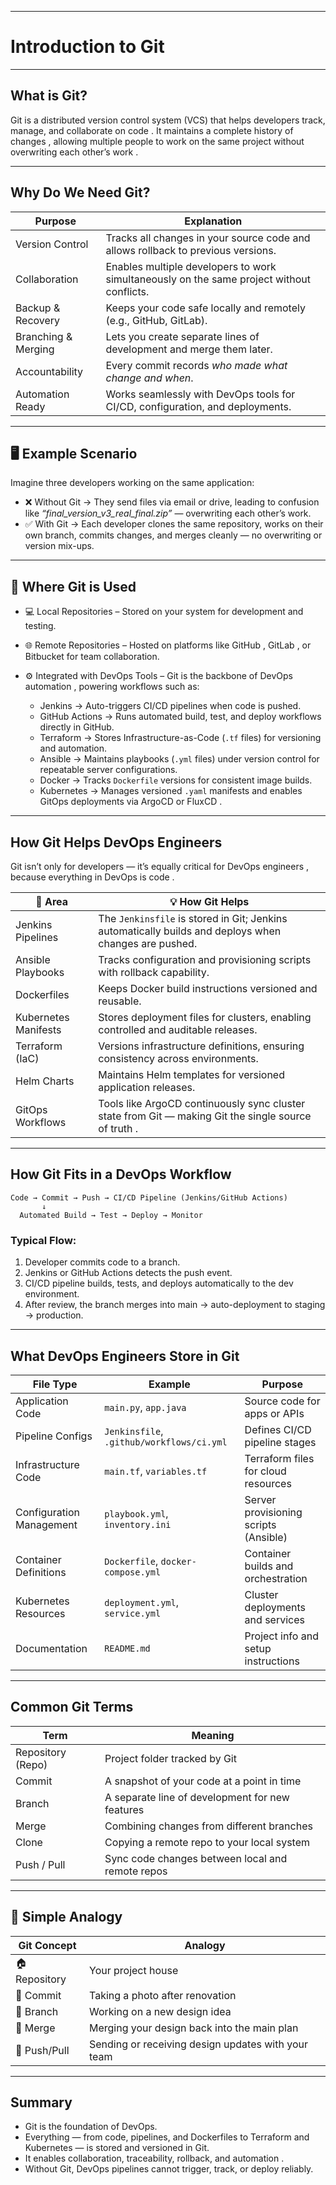 
---

#  Introduction to Git

---

##   What is Git? 

 Git  is a  distributed version control system (VCS)  that helps developers  track, manage, and collaborate on code .
It maintains a  complete history of changes , allowing multiple people to work on the same project  without overwriting each other’s work .

---

##   Why Do We Need Git? 

| Purpose              | Explanation                                                                            |
| ----------------------- | ----------------------------------------------------------------------------------------- |
|  Version Control      | Tracks all changes in your source code and allows rollback to previous versions.          |
|  Collaboration        | Enables multiple developers to work simultaneously on the same project without conflicts. |
|  Backup & Recovery    | Keeps your code safe locally and remotely (e.g., GitHub, GitLab).                         |
|  Branching & Merging  | Lets you create separate lines of development and merge them later.                       |
|  Accountability       | Every commit records *who made what change and when*.                                     |
|  Automation Ready     | Works seamlessly with DevOps tools for CI/CD, configuration, and deployments.             |

---

## 🖥️  Example Scenario 

Imagine three developers working on the same application:

* ❌  Without Git  → They send files via email or drive, leading to confusion like *“final_version_v3_real_final.zip”* — overwriting each other’s work.
* ✅  With Git  → Each developer clones the same repository, works on their own branch, commits changes, and merges cleanly — no overwriting or version mix-ups.

---

## 🔗  Where Git is Used 

* 💻  Local Repositories  – Stored on your system for development and testing.
* 🌐  Remote Repositories  – Hosted on platforms like  GitHub ,  GitLab , or  Bitbucket  for team collaboration.
* ⚙️  Integrated with DevOps Tools  – Git is the  backbone of DevOps automation , powering workflows such as:

  *  Jenkins  → Auto-triggers CI/CD pipelines when code is pushed.
  *  GitHub Actions  → Runs automated build, test, and deploy workflows directly in GitHub.
  *  Terraform  → Stores Infrastructure-as-Code (`.tf` files) for versioning and automation.
  *  Ansible  → Maintains playbooks (`.yml` files) under version control for repeatable server configurations.
  *  Docker  → Tracks `Dockerfile` versions for consistent image builds.
  *  Kubernetes  → Manages versioned `.yaml` manifests and enables  GitOps  deployments via  ArgoCD  or  FluxCD .

---

##  How Git Helps DevOps Engineers 

Git isn’t only for developers — it’s equally critical for  DevOps engineers , because  everything in DevOps is code .

| 🔧 Area                  | 💡 How Git Helps                                                                                        |
| ------------------------ | ------------------------------------------------------------------------------------------------------- |
|  Jenkins Pipelines     | The `Jenkinsfile` is stored in Git; Jenkins automatically builds and deploys when changes are pushed.   |
|  Ansible Playbooks     | Tracks configuration and provisioning scripts with rollback capability.                                 |
|  Dockerfiles           | Keeps Docker build instructions versioned and reusable.                                                 |
|  Kubernetes Manifests  | Stores deployment files for clusters, enabling controlled and auditable releases.                       |
|  Terraform (IaC)       | Versions infrastructure definitions, ensuring consistency across environments.                          |
|  Helm Charts           | Maintains Helm templates for versioned application releases.                                            |
|  GitOps Workflows      | Tools like ArgoCD continuously sync cluster state from Git — making Git the  single source of truth . |

---

##  How Git Fits in a DevOps Workflow 

```text
Code → Commit → Push → CI/CD Pipeline (Jenkins/GitHub Actions)
       ↓
  Automated Build → Test → Deploy → Monitor
```

### Typical Flow:

1. Developer commits code to a branch.
2. Jenkins or GitHub Actions detects the push event.
3. CI/CD pipeline builds, tests, and deploys automatically to the dev environment.
4. After review, the branch merges into main → auto-deployment to staging → production.

---

##  What DevOps Engineers Store in Git 

| File Type                    | Example                                   | Purpose                               |
| ---------------------------- | ----------------------------------------- | ------------------------------------- |
|  Application Code          | `main.py`, `app.java`                     | Source code for apps or APIs          |
|  Pipeline Configs          | `Jenkinsfile`, `.github/workflows/ci.yml` | Defines CI/CD pipeline stages         |
|  Infrastructure Code       | `main.tf`, `variables.tf`                 | Terraform files for cloud resources   |
|  Configuration Management  | `playbook.yml`, `inventory.ini`           | Server provisioning scripts (Ansible) |
|  Container Definitions     | `Dockerfile`, `docker-compose.yml`        | Container builds and orchestration    |
|  Kubernetes Resources      | `deployment.yml`, `service.yml`           | Cluster deployments and services      |
|  Documentation             | `README.md`                               | Project info and setup instructions   |

---

##  Common Git Terms 

| Term                  | Meaning                                          |
| --------------------- | ------------------------------------------------ |
|  Repository (Repo)  | Project folder tracked by Git                    |
|  Commit             | A snapshot of your code at a point in time       |
|  Branch             | A separate line of development for new features  |
|  Merge              | Combining changes from different branches        |
|  Clone              | Copying a remote repo to your local system       |
|  Push / Pull        | Sync code changes between local and remote repos |

---

## 🧭  Simple Analogy 

| Git Concept   | Analogy                                            |
| ------------- | -------------------------------------------------- |
| 🏠 Repository | Your project house                                 |
| 📸 Commit     | Taking a photo after renovation                    |
| 🌿 Branch     | Working on a new design idea                       |
| 🔀 Merge      | Merging your design back into the main plan        |
| 🚀 Push/Pull  | Sending or receiving design updates with your team |

---

##  Summary 

*  Git is the foundation of DevOps. 
* Everything — from code, pipelines, and Dockerfiles to Terraform and Kubernetes — is stored and versioned in Git.
* It enables  collaboration, traceability, rollback, and automation .
* Without Git, DevOps pipelines cannot trigger, track, or deploy reliably.

